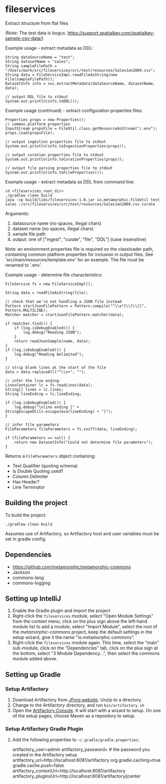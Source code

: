 # fileservices

Extract structure from flat files

(Note: The test data is bogus. https://support.spatialkey.com/spatialkey-sample-csv-data/)

Example usage - extract metadata as DDL:

    String dataSourceName = "test";
    String datasetName = "sales";
    String sampleFilePath = "/Users/mark/src/fileservices/src/test/resources/SalesJan2009.csv";
    String data = FileServiceImpl.readFileAsString(new File(sampleFilePath));
    DatasetInfo info = svc.extractMetadata(dataSourceName, datasetName, data);
    
    // output DDL file to stdout
    System.out.println(info.toDDL());

 
Example usage (continued) - extract configuration properties files:
    
    Properties props = new Properties();
    // common platform properties
    InputStream propsFile = FileUtil.class.getResourceAsStream("/.env");
    props.load(propsFile);
    
    // output ingestion properties file to stdout
    System.out.println(info.toIngestionProperties(props));
    
    // output curation properties file to stdout
    System.out.println(info.toCurationProperties(props));
    
    // output file parsing properties file to stdout
    System.out.println(info.toFileProperties());


Example usage - extract metadata as DDL from command line:

    cd <fileservices_root_dir>
    ./gradlew clean build
    java -cp build/libs/fileservices-1.0.jar io.metamorphic.FileUtil test sales ~/src/fileservices/src/test/resources/SalesJan2009.csv curate
    
Arguments:

1. datasource name (no spaces, illegal chars)
2. dataset name (no spaces, illegal chars)
3. sample file path
4. output: one of ["ingest", "curate", "file", "DDL"] (case insensitive)

Note: an environment properties file is required on the classloader path,
containing common platform properties for inclusion in output files.
See 'src/main/resources/template.env' for an example. The file must be
renamed to '.env'.


Example usage - determine file characteristics:

    FileService fs = new FileServiceImpl();

    String data = readFileAsString(file);

    // check that we're not handling a JSON file instead
    Pattern startJsonFilePattern = Pattern.compile("^\\s*[\\[\\{]", Pattern.MULTILINE);
    Matcher matcher = startJsonFilePattern.matcher(data);

    if (matcher.find()) {
        if (log.isDebugEnabled()) {
            log.debug("Reading JSON");
        }
        return readJsonSample(name, data);
    }
    if (log.isDebugEnabled()) {
        log.debug("Reading Delimited");
    }
    
    // strip blank lines at the start of the file
    data = data.replaceAll("^\\s+", "");

    // infer the line ending
    LinesContainer lc = fs.readLines(data);
    String[] lines = lc.lines;
    String lineEnding = lc.lineEnding;

    if (log.isDebugEnabled()) {
        log.debug("\nline ending [" + StringEscapeUtils.escapeJava(lineEnding) + "]");
    }

    // infer file parameters
    FileParameters fileParameters = fs.sniff(data, lineEnding);

    if (fileParameters == null) {
        return new DatasetInfo("Could not determine file parameters");
    }
    

Returns a `FileParameters` object containing:
* Text Qualifier (quoting schema)
* Is Double Quoting used?
* Column Delimiter
* Has Header?
* Line Terminator
 
 
## Building the project

To build the project:

    ./gradlew clean build
    
Assumes use of Artifactory, so Artifactory host and user variables must be set in gradle config.


## Dependencies

* https://github.com/metamorphic/metamorphic-commons
* Jackson
* commons-lang
* commons-logging


## Setting up IntelliJ

1. Enable the Gradle plugin and import the project
2. Right-click the `fileservices` module, select "Open Module Settings" from the context menu,
   click on the plus sign above the left-hand module list to add a module, select "Import Module",
   select the root of the _metamorphic-commons_ project, keep the default settings in the setup 
   wizard, give it the name "io.metamorphic.commons".
3. Right-click the `fileservices` module again. This time, select the "main" sub-module, click on 
   the "Dependencies" tab, click on the plus sign at the bottom, select "3 Module Dependency...", 
   then select the commons module added above.


## Setting up Gradle

### Setup Artifactory

1. Download Artifactory from [JFrog website](https://jfrog.com/open-source/). Unzip to a directory.
2. Change to the Artifactory directory, and run `bin/artifactory.sh`
3. Open the [Artifactory Console](http://localhost:8081/artifactory). It will start with a wizard
   to setup. On one of the setup pages, choose Maven as a repository to setup.
   
### Setup Artifactory Gradle Plugin

1. Add the following properties to `~/.gradle/gradle.properties`:

    artifactory_user=admin
    artifactory_password=<password>  # the password you created in the Artifactory setup
    artifactory_url=http://localhost:8081/artifactory
    org.gradle.caching=true
    gradle.cache.push=false
    artifactory_contextUrl=http://localhost:8081/artifactory
    artifactory_pluginsUrl=http://localhost:8081/artifactory/jcenter
